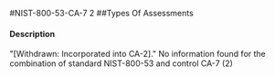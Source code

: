 #NIST-800-53-CA-7 2
##Types Of Assessments
#### Description
"[Withdrawn: Incorporated into CA-2]."
No information found for the combination of standard NIST-800-53 and control CA-7 (2)
